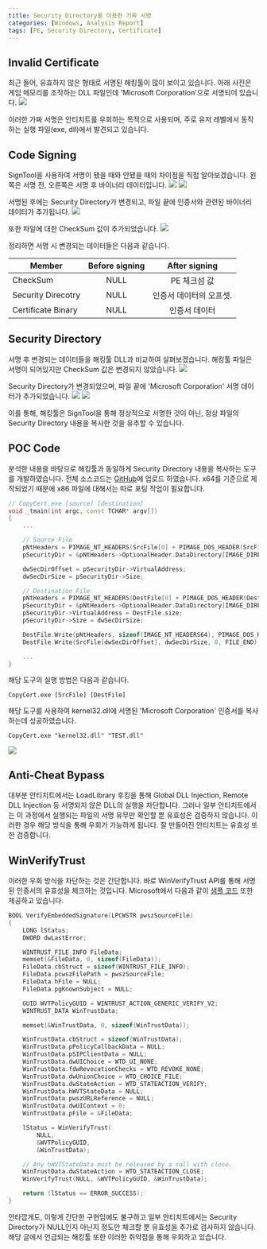```yaml
---
title: Security Directory를 이용한 가짜 서명
categories: [Windows, Analysis Report]
tags: [PE, Security Directory, Certificate]
---
```


## Invalid Certificate
최근 들어, 유효하지 않은 형태로 서명된 해킹툴이 많이 보이고 있습니다. 아래 사진은 게임 메모리를 조작하는 DLL 파일인데 'Microsoft Corporation'으로 서명되어 있습니다.
![](/assets/posts/images/2023-11-03-CopyCert/1.png)

이러한 가짜 서명은 안티치트를 우회하는 목적으로 사용되며, 주로 유저 레벨에서 동작하는 실행 파일(exe, dll)에서 발견되고 있습니다. 

## Code Signing
SignTool을 사용하여 서명이 됐을 때와 안됐을 때의 차이점을 직접 알아보겠습니다. 왼쪽은 서명 전, 오른쪽은 서명 후 바이너리 데이터입니다.
![](/assets/posts/images/2023-11-03-CopyCert/2.png)
![](/assets/posts/images/2023-11-03-CopyCert/3.png)

서명된 후에는 Security Directory가 변경되고, 파일 끝에 인증서와 관련된 바이너리 데이터가 추가됩니다.
![](/assets/posts/images/2023-11-03-CopyCert/4.png)

또한 파일에 대한 CheckSum 값이 추가되었습니다.
![](/assets/posts/images/2023-11-03-CopyCert/5.png)

정리하면 서명 시 변경되는 데이터들은 다음과 같습니다.

| Member              | Before signing    | After signing         |
|---------------------|:-----------------:|:---------------------:|
| CheckSum            | NULL              | PE 체크섬 값           |
| Security Direcotry  | NULL              | 인증서 데이터의 오프셋. |
| Certificate Binary  | NULL              | 인증서 데이터          |

## Security Directory
서명 후 변경되는 데이터들을 해킹툴 DLL과 비교하여 살펴보겠습니다. 해킹툴 파일은 서명이 되어있지만 CheckSum 값은 변경되지 않았습니다.
![](/assets/posts/images/2023-11-03-CopyCert/6.png)

Security Directory가 변경되었으며, 파일 끝에 'Microsoft Corporation' 서명 데이터가 추가되었습니다.
![](/assets/posts/images/2023-11-03-CopyCert/7.png)
![](/assets/posts/images/2023-11-03-CopyCert/8.png)

이를 통해, 해킹툴은 SignTool을 통해 정상적으로 서명한 것이 아닌, 정상 파일의 Security Directory 내용을 복사한 것을 유추할 수 있습니다.

## POC Code
분석한 내용을 바탕으로 해킹툴과 동일하게 Security Directory 내용을 복사하는 도구를 개발하였습니다. 전체 소스코드는 [GitHub](https://github.com/cshelldll/MyPOC/tree/main/CopyCert)에 업로드 하였습니다. x64를 기준으로 제작되었기 때문에 x86 파일에 대해서는 따로 포팅 작업이 필요합니다.
```cpp
// CopyCert.exe [source] [destination]
void _tmain(int argc, const TCHAR* argv[])
{
    ...

	// Source File
	pNtHeaders = PIMAGE_NT_HEADERS(SrcFile[0] + PIMAGE_DOS_HEADER(SrcFile[0])->e_lfanew);
	pSecurityDir = &pNtHeaders->OptionalHeader.DataDirectory[IMAGE_DIRECTORY_ENTRY_SECURITY];

	dwSecDirOffset = pSecurityDir->VirtualAddress;
	dwSecDirSize = pSecurityDir->Size;

	// Destination File
	pNtHeaders = PIMAGE_NT_HEADERS(DestFile[0] + PIMAGE_DOS_HEADER(DestFile[0])->e_lfanew);
	pSecurityDir = &pNtHeaders->OptionalHeader.DataDirectory[IMAGE_DIRECTORY_ENTRY_SECURITY];
	pSecurityDir->VirtualAddress = DestFile.size;
	pSecurityDir->Size = dwSecDirSize;

	DestFile.Write(pNtHeaders, sizeof(IMAGE_NT_HEADERS64), PIMAGE_DOS_HEADER(DestFile[0])->e_lfanew, FILE_BEGIN);
	DestFile.Write(SrcFile[dwSecDirOffset], dwSecDirSize, 0, FILE_END);

    ...
}
```
해당 도구의 실행 방법은 다음과 같습니다.
```
CopyCert.exe [SrcFile] [DestFile]
```
해당 도구를 사용하여 kernel32.dll에 서명된 'Microsoft Corporation' 인증서를 복사하는데 성공하였습니다.
```
CopyCert.exe "kernel32.dll" "TEST.dll"
```
![](/assets/posts/images/2023-11-03-CopyCert/9.png)

## Anti-Cheat Bypass
대부분 안티치트에서는 LoadLibrary 후킹을 통해 Global DLL Injection, Remote DLL Injection 등 서명되지 않은 DLL의 실행을 차단합니다. 그러나 일부 안티치트에서는 이 과정에서 실행되는 파일의 서명 유무만 확인할 뿐 유효성은 검증하지 않습니다. 이러한 경우 해당 방식을 통해 우회가 가능하게 됩니다. 잘 만들어진 안티치트는 유효성 또한 검증합니다.

## WinVerifyTrust
이러한 우회 방식을 차단하는 것은 간단합니다. 바로 WinVerifyTrust API를 통해 서명된 인증서의 유효성을 체크하는 것입니다. Microsoft에서 다음과 같이 [샘플 코드](https://learn.microsoft.com/ko-kr/windows/win32/seccrypto/example-c-program--verifying-the-signature-of-a-pe-file) 또한 제공하고 있습니다. 
```cpp
BOOL VerifyEmbeddedSignature(LPCWSTR pwszSourceFile)
{
    LONG lStatus;
    DWORD dwLastError;

    WINTRUST_FILE_INFO FileData;
    memset(&FileData, 0, sizeof(FileData));
    FileData.cbStruct = sizeof(WINTRUST_FILE_INFO);
    FileData.pcwszFilePath = pwszSourceFile;
    FileData.hFile = NULL;
    FileData.pgKnownSubject = NULL;

    GUID WVTPolicyGUID = WINTRUST_ACTION_GENERIC_VERIFY_V2;
    WINTRUST_DATA WinTrustData;

    memset(&WinTrustData, 0, sizeof(WinTrustData));

    WinTrustData.cbStruct = sizeof(WinTrustData);
    WinTrustData.pPolicyCallbackData = NULL;
    WinTrustData.pSIPClientData = NULL;
    WinTrustData.dwUIChoice = WTD_UI_NONE;
    WinTrustData.fdwRevocationChecks = WTD_REVOKE_NONE; 
    WinTrustData.dwUnionChoice = WTD_CHOICE_FILE;
    WinTrustData.dwStateAction = WTD_STATEACTION_VERIFY;
    WinTrustData.hWVTStateData = NULL;
    WinTrustData.pwszURLReference = NULL;
    WinTrustData.dwUIContext = 0;
    WinTrustData.pFile = &FileData;

    lStatus = WinVerifyTrust(
        NULL,
        &WVTPolicyGUID,
        &WinTrustData);

    // Any hWVTStateData must be released by a call with close.
    WinTrustData.dwStateAction = WTD_STATEACTION_CLOSE;
    WinVerifyTrust(NULL, &WVTPolicyGUID, &WinTrustData);

    return (lStatus == ERROR_SUCCESS);
}
```

안타깝게도, 이렇게 간단한 구현임에도 불구하고 일부 안티치트에서는 Security Directory가 NULL인지 아닌지 정도만 체크할 뿐 유효성을 추가로 검사하지 않습니다. 해당 글에서 언급되는 해킹툴 또한 이러한 취약점을 통해 우회하고 있습니다.